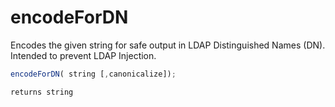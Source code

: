 # encodeForDN

Encodes the given string for safe output in LDAP Distinguished Names (DN). Intended to prevent LDAP Injection.

```javascript
encodeForDN( string [,canonicalize]);
```

```javascript
returns string
```
